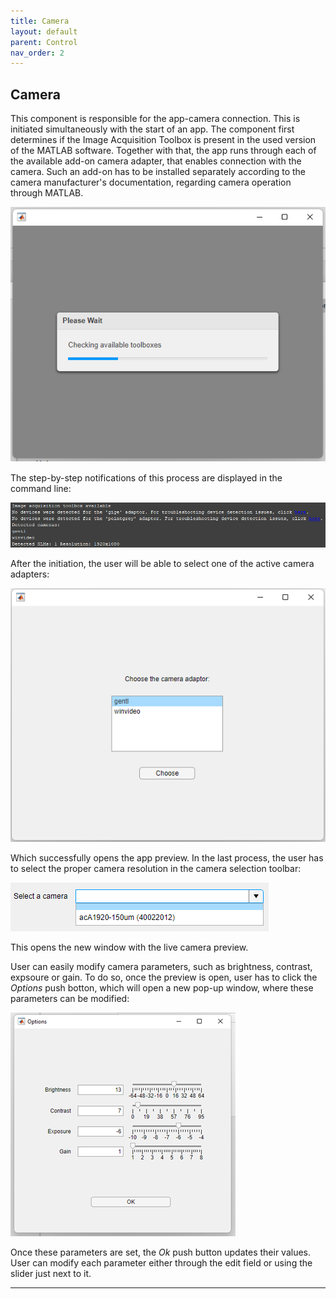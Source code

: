 ```yaml
---
title: Camera
layout: default
parent: Control
nav_order: 2
---
```

## [](#header-2)Camera

This component is responsible for the app-camera connection. This is initiated simultaneously with the start of an app. The component first determines if the Image Acquisition Toolbox is present in the used version of the MATLAB software.
Together with that, the app runs through each of the available add-on camera adapter, that enables connection with the camera. Such an add-on has to be installed separately according to the camera manufacturer's documentation, regarding camera operation through MATLAB.

![](./assets/images/Initation.png)

The step-by-step notifications of this process are displayed in the command line:

![](./assets/images/Command_line.png)

After the initiation, the user will be able to select one of the active camera adapters:

![](./assets/images/Initation_2.png)

Which successfully opens the app preview. In the last process, the user has to select the proper camera resolution in the camera selection toolbar:

![](./assets/images/Camera_selection.png)

This opens the new window with the live camera preview.

User can easily modify camera parameters, such as brightness, contrast, expsoure or gain. To do so, once the preview is open, user has to click the _Options_ push botton, which will open a new pop-up window, where these parameters can be modified: 

![](./assets/images/Options.png)

Once these parameters are set, the _Ok_ push button updates their values. User can modify each parameter either through the edit field or using the slider just next to it.

----
